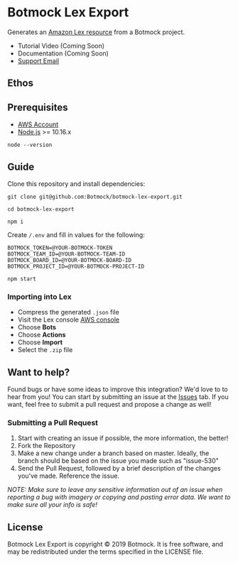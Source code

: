 # Botmock Lex Export

Generates an [Amazon Lex resource](https://docs.aws.amazon.com/lex/latest/dg/import-from-lex.html) from a Botmock project.

- Tutorial Video (Coming Soon)
- Documentation (Coming Soon)
- [Support Email](mailto:help@botmock.com)

## Ethos

<!-- There are certain things to keep in mind about Botmock project structure in order to properly leverage this export script. -->

## Prerequisites

- [AWS Account](https://console.aws.amazon.com/console/home)
- [Node.js](https://nodejs.org/en/) >= 10.16.x

```shell
node --version
```


## Guide

Clone this repository and install dependencies:

```shell
git clone git@github.com:Botmock/botmock-lex-export.git

cd botmock-lex-export

npm i
```

Create `/.env` and fill in values for the following:

```shell
BOTMOCK_TOKEN=@YOUR-BOTMOCK-TOKEN
BOTMOCK_TEAM_ID=@YOUR-BOTMOCK-TEAM-ID
BOTMOCK_BOARD_ID=@YOUR-BOTMOCK-BOARD-ID
BOTMOCK_PROJECT_ID=@YOUR-BOTMOCK-PROJECT-ID
```

```shell
npm start
```

### Importing into Lex

- Compress the generated `.json` file
- Visit the Lex console [AWS console](https://console.aws.amazon.com/lex/)
- Choose **Bots**
- Choose **Actions**
- Choose **Import**
- Select the `.zip` file

## Want to help?

Found bugs or have some ideas to improve this integration? We'd love to to hear from you! You can start by submitting an issue at the [Issues](https://github.com/Botmock/botmock-lex-export/issues) tab. If you want, feel free to submit a pull request and propose a change as well!

### Submitting a Pull Request

1. Start with creating an issue if possible, the more information, the better!
2. Fork the Repository
3. Make a new change under a branch based on master. Ideally, the branch should be based on the issue you made such as "issue-530"
4. Send the Pull Request, followed by a brief description of the changes you've made. Reference the issue.

_NOTE: Make sure to leave any sensitive information out of an issue when reporting a bug with imagery or copying and pasting error data. We want to make sure all your info is safe!_

## License

Botmock Lex Export is copyright © 2019 Botmock. It is free software, and may be redistributed under the terms specified in the LICENSE file.
